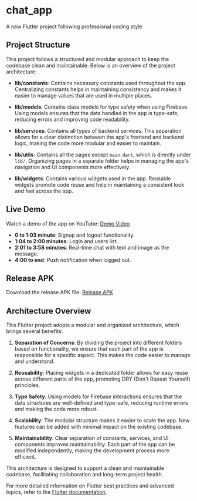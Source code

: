 # chat_app

A new Flutter project following professional coding style


## Project Structure

This project follows a structured and modular approach to keep the codebase clean and maintainable. Below is an overview of the project architecture:

- **lib/constants**: Contains necessary constants used throughout the app. Centralizing constants helps in maintaining consistency and makes it easier to manage values that are used in multiple places.

- **lib/models**: Contains class models for type safety when using Firebase. Using models ensures that the data handled in the app is type-safe, reducing errors and improving code readability.

- **lib/services**: Contains all types of backend services. This separation allows for a clear distinction between the app's frontend and backend logic, making the code more modular and easier to maintain.

- **lib/utils**: Contains all the pages except `main.dart`, which is directly under `lib/`. Organizing pages in a separate folder helps in managing the app's navigation and UI components more effectively.

- **lib/widgets**: Contains various widgets used in the app. Reusable widgets promote code reuse and help in maintaining a consistent look and feel across the app.

## Live Demo

Watch a demo of the app on YouTube:
[Demo Video](https://www.youtube.com/watch?v=i00H2Hs7BNg)

- **0 to 1:03 minute**: Signup and logout functionality.
- **1:04 to 2:00 minutes**: Login and users list.
- **2:01 to 3:58 minutes**: Real-time chat with text and image as the message.
- **4:00 to end**: Push notification when logged out.

## Release APK

Download the release APK file:
[Release APK](Released-Apk/)

## Architecture Overview

This Flutter project adopts a modular and organized architecture, which brings several benefits:

1. **Separation of Concerns**: By dividing the project into different folders based on functionality, we ensure that each part of the app is responsible for a specific aspect. This makes the code easier to manage and understand.

2. **Reusability**: Placing widgets in a dedicated folder allows for easy reuse across different parts of the app, promoting DRY (Don't Repeat Yourself) principles.

3. **Type Safety**: Using models for Firebase interactions ensures that the data structures are well-defined and type-safe, reducing runtime errors and making the code more robust.

4. **Scalability**: The modular structure makes it easier to scale the app. New features can be added with minimal impact on the existing codebase.

5. **Maintainability**: Clear separation of constants, services, and UI components improves maintainability. Each part of the app can be modified independently, making the development process more efficient.

This architecture is designed to support a clean and maintainable codebase, facilitating collaboration and long-term project health.

For more detailed information on Flutter best practices and advanced topics, refer to the [Flutter documentation](https://docs.flutter.dev/).
